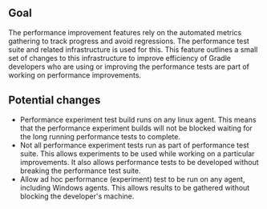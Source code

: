 ## Goal

The performance improvement features rely on the automated metrics gathering to track progress and avoid regressions. 
The performance test suite and related infrastructure is used for this.
This feature outlines a small set of changes to this infrastructure to improve efficiency of Gradle developers who are using or improving the performance tests are part of working on performance improvements.

## Potential changes

- Performance experiment test build runs on any linux agent. This means that the performance experiment builds will not be blocked waiting
  for the long running performance tests to complete.
- Not all performance experiment tests run as part of performance test suite. This allows experiments to be used while working on a particular improvements.
  It also allows performance tests to be developed without breaking the performance test suite.
- Allow ad hoc performance (experiment) test to be run on any agent, including Windows agents. This allows results to be gathered without blocking the developer's 
  machine.
